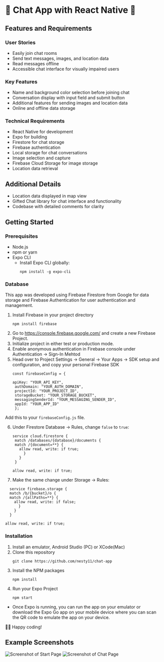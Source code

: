 # 📱 Chat App with React Native 🚀

## Features and Requirements

### User Stories
- Easily join chat rooms
- Send text messages, images, and location data
- Read messages offline
- Accessible chat interface for visually impaired users

### Key Features
- Name and background color selection before joining chat
- Conversation display with input field and submit button
- Additional features for sending images and location data
- Online and offline data storage

### Technical Requirements
- React Native for development
- Expo for building
- Firestore for chat storage
- Firebase authentication
- Local storage for chat conversations
- Image selection and capture
- Firebase Cloud Storage for image storage
- Location data retrieval

## Additional Details

- Location data displayed in map view
- Gifted Chat library for chat interface and functionality
- Codebase with detailed comments for clarity

##  Getting Started
### Prerequisites
- Node.js
- npm or yarn
- Expo CLI
  - Install Expo CLI globally:
    ```
    npm install -g expo-cli
### Database
This app was developed using Firebase Firestore from Google for data storage and Firebase Authentication for user authentication and management.
1. Install Firebase in your project directory
   ```
   npm install firebase
2. Go to https://console.firebase.google.com/ and create a new Firebase Project.
3. Initialize project in either test or production mode.
4. Enable anonymous authentication in Firebase console under Authentication -> Sign-In Mehtod
5. Head over to Project Settings -> General -> Your Apps -> SDK setup and configuration, and copy your personal Firebase SDK
   ```
   const firebaseConfig = {
   
   apiKey: "YOUR_API_KEY",
    authDomain: "YOUR_AUTH_DOMAIN",
    projectId: "YOUR_PROJECT_ID",
    storageBucket: "YOUR_STORAGE_BUCKET",
    messagingSenderId: "YOUR_MESSAGING_SENDER_ID",
    appId: "YOUR_APP_ID"
    };
Add this to your `firebaseConfig.js` file.

6. Under Firestore Database -> Rules, change `false` to `true`:
   ```
   service cloud.firestore {
    match /databases/{database}/documents {
    match /{document=**} {
      allow read, write: if true;
        }
      }
    }
   ```
   ```
   allow read, write: if true;
7. Make the same change under Storage -> Rules:
  ```
    service firebase.storage {
    match /b/{bucket}/o {
    match /{allPaths=**} {
      allow read, write: if false;
        }
      }
    }
   ```
   ```
   allow read, write: if true;
```
### Installation
1. Install an emulator, Android Studio (PC) or XCode(Mac)
2. Clone this repository
   ```
   git clone https://github.com/nesty11/chat-app
3. Install the NPM packages
   ```
   npm install
   ```
4. Run your Expo Project
   ```
   npm start
- Once Expo is running, you can run the app on your emulator or download the Expo Go app on your mobile device where you can scan the QR code to emulate the app on your device.

  
👨‍💻 Happy coding!

## Example Screenshots

![Screenshot of Start Page](img/ss2.png)
![Screenshot of Chat Page](img/ss1.png)

